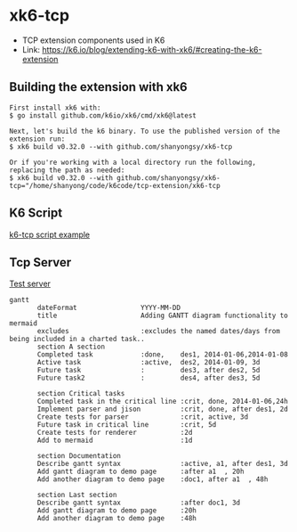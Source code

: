 # xk6-tcp
* TCP extension components used in K6
* Link: https://k6.io/blog/extending-k6-with-xk6/#creating-the-k6-extension


## Building the extension with xk6
```
First install xk6 with:
$ go install github.com/k6io/xk6/cmd/xk6@latest

Next, let's build the k6 binary. To use the published version of the extension run:
$ xk6 build v0.32.0 --with github.com/shanyongsy/xk6-tcp

Or if you're working with a local directory run the following, replacing the path as needed:
$ xk6 build v0.32.0 --with github.com/shanyongsy/xk6-tcp="/home/shanyong/code/k6code/tcp-extension/xk6-tcp
```

## K6 Script
[k6-tcp script example](https://github.com/shanyongsy/xk6-tcp/blob/main/example/loadtest/test_tcp.js)

## Tcp Server
[Test server](https://github.com/shanyongsy/tcp-server-client-go)

```mermaid
gantt
       dateFormat                YYYY-MM-DD
       title                     Adding GANTT diagram functionality to mermaid
       excludes                  :excludes the named dates/days from being included in a charted task..
       section A section
       Completed task            :done,    des1, 2014-01-06,2014-01-08
       Active task               :active,  des2, 2014-01-09, 3d
       Future task               :         des3, after des2, 5d
       Future task2              :         des4, after des3, 5d

       section Critical tasks
       Completed task in the critical line :crit, done, 2014-01-06,24h
       Implement parser and jison          :crit, done, after des1, 2d
       Create tests for parser             :crit, active, 3d
       Future task in critical line        :crit, 5d
       Create tests for renderer           :2d
       Add to mermaid                      :1d

       section Documentation
       Describe gantt syntax               :active, a1, after des1, 3d
       Add gantt diagram to demo page      :after a1  , 20h
       Add another diagram to demo page    :doc1, after a1  , 48h

       section Last section
       Describe gantt syntax               :after doc1, 3d
       Add gantt diagram to demo page      :20h
       Add another diagram to demo page    :48h
```
